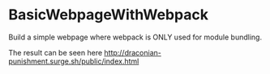 # BasicWebpageWithWebpack
Build a simple webpage where webpack is ONLY used for module bundling.

The result can be seen here http://draconian-punishment.surge.sh/public/index.html
